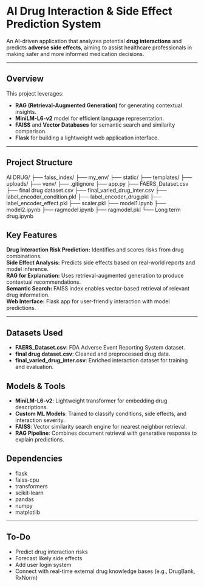 #  AI Drug Interaction & Side Effect Prediction System

An AI-driven application that analyzes potential **drug interactions** and predicts **adverse side effects**, aiming to assist healthcare professionals in making safer and more informed medication decisions.

---

##  Overview

This project leverages:

- **RAG (Retrieval-Augmented Generation)** for generating contextual insights.  
- **MiniLM-L6-v2** model for efficient language representation.  
- **FAISS** and **Vector Databases** for semantic search and similarity comparison.  
- **Flask** for building a lightweight web application interface.

---

##  Project Structure
AI DRUG/
├── faiss_index/
├── my_env/
├── static/
├── templates/
├── uploads/
├── venv/
├── .gitignore
├── app.py
├── FAERS_Dataset.csv
├── final drug dataset.csv
├── final_varied_drug_inter.csv
├── label_encoder_condition.pkl
├── label_encoder_drug.pkl
├── label_encoder_effect.pkl
├── scaler.pkl
├── model1.ipynb
├── model2.ipynb
├── ragmodel.ipynb
├── ragmodel.pkl
└── Long term drug.ipynb



## Key Features

 **Drug Interaction Risk Prediction:** Identifies and scores risks from drug combinations.  
 **Side Effect Analysis:** Predicts side effects based on real-world reports and model inference.  
 **RAG for Explanation:** Uses retrieval-augmented generation to produce contextual recommendations.  
 **Semantic Search:** FAISS index enables vector-based retrieval of relevant drug information.  
 **Web Interface:** Flask app for user-friendly interaction with model predictions.

---

## Datasets Used

- **FAERS_Dataset.csv**: FDA Adverse Event Reporting System dataset.  
- **final drug dataset.csv**: Cleaned and preprocessed drug data.  
- **final_varied_drug_inter.csv**: Enriched interaction dataset for training and evaluation.

## Models & Tools

- **MiniLM-L6-v2**: Lightweight transformer for embedding drug descriptions.  
- **Custom ML Models**: Trained to classify conditions, side effects, and interaction severity.  
- **FAISS**: Vector similarity search engine for nearest neighbor retrieval.  
- **RAG Pipeline**: Combines document retrieval with generative response to explain predictions.

## Dependencies
- flask  
- faiss-cpu  
- transformers  
- scikit-learn  
- pandas  
- numpy  
- matplotlib  

---

## To-Do

-  Predict drug interaction risks  
-  Forecast likely side effects  
-  Add user login system  
-  Connect with real-time external drug knowledge bases (e.g., DrugBank, RxNorm)
